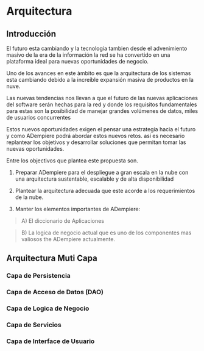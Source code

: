 # Arquitectura #

## Introducción ##

El futuro esta cambiando y la tecnologia tambien desde el advenimiento masivo de la era de la información la red se ha convertido en una plataforma ideal para nuevas oportunidades de negocio.

Uno de los avances en este àmbito es que la  arquitectura de los sistemas esta cambiando debido a la increíble expansión masiva de productos en la nuve.

Las nuevas tendencias nos llevan a que el futuro de las nuevas aplicaciones del software serán hechas para la red y donde los requisitos fundamentales para estas son la posibilidad de manejar grandes volúmenes de datos, miles de usuarios concurrentes

Estos nuevos oportunidades exigen el pensar una estrategia hacia el futuro y como ADempiere podrá abordar estos nuevos retos. así es necesario replantear los objetivos y desarrollar soluciones que permitan tomar las nuevas oportunidades.

Entre los objectivos que plantea este propuesta son.

1. Preparar ADempiere para el despliegue a gran escala en la nube con una arquitectura sustentable, escalable y de alta disponibilidad

2. Plantear la arquitectura adecuada que este acorde a los requerimientos de la nube.

3. Manter los elementos importantes de ADempiere:

> A) El diccionario de Aplicaciones

> B) La logica de negocio actual que es uno de los componentes mas valiosos the ADempiere actualmente.

## Arquitectura Muti Capa ##

### Capa de Persistencia ###

### Capa de Acceso de Datos (DAO) ###

### Capa de Logica de Negocio ###

### Capa de Servicios ###

### Capa de Interface de Usuario ###